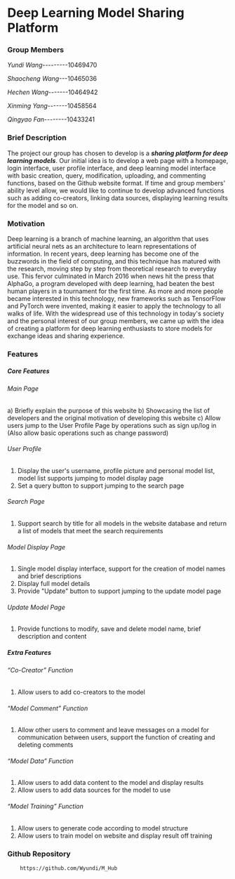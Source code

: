 # Deep Learning Model Sharing Platform

### Group Members

_Yundi Wang_---------10469470<p>
_Shaocheng Wang_---10465036<p>
_Hechen Wang_-------10464942<p>
_Xinming Yang_-------10458564<p>
_Qingyao Fan_--------10433241

### Brief Description

The project our group has chosen to develop is a _**sharing platform for deep learning models**_. Our initial idea is to develop a web page with a homepage, 
login interface, user profile interface, and deep learning model interface with basic creation, query, modification, uploading, and commenting functions, 
based on the Github website format. If time and group members' ability level allow, we would like to continue to develop advanced functions 
such as adding co-creators, linking data sources, displaying learning results for the model and so on.

### Motivation

Deep learning is a branch of machine learning, an algorithm that uses artificial neural nets as an architecture to learn representations of information. 
In recent years, deep learning has become one of the buzzwords in the field of computing, and this technique has matured with the research, 
moving step by step from theoretical research to everyday use. This fervor culminated in March 2016 when news hit the press that AlphaGo, 
a program developed with deep learning, had beaten the best human players in a tournament for the first time. 
As more and more people became interested in this technology, new frameworks such as TensorFlow and PyTorch were invented, 
making it easier to apply the technology to all walks of life. With the widespread use of this technology in today's society and 
the personal interest of our group members, we came up with the idea of creating a platform for deep learning enthusiasts to store models 
for exchange ideas and sharing experience.

### Features

##### _Core Features_
###### Main Page
a) Briefly explain the purpose of this website
b) Showcasing the list of developers and the original motivation of developing this website
c) Allow users jump to the User Profile Page by operations such as sign up/log in (Also allow basic operations such as change password)
###### User Profile
1. Display the user's username, profile picture and personal model list, model list supports jumping to model display page
2. Set a query button to support jumping to the search page
###### Search Page
1. Support search by title for all models in the website database and return a list of models that meet the search requirements
###### Model Display Page
1. Single model display interface, support for the creation of model names and brief descriptions
2. Display full model details
3. Provide "Update" button to support jumping to the update model page
###### Update Model Page
1. Provide functions to modify, save and delete model name, brief description and content
                
##### _Extra Features_
###### “Co-Creator” Function
1. Allow users to add co-creators to the model
###### “Model Comment” Function
1. Allow other users to comment and leave messages on a model for communication between users, support the function of creating and deleting comments
###### “Model Data” Function
1. Allow users to add data content to the model and display results
2. Allow users to add data sources for the model to use
###### “Model Training” Function
1. Allow users to generate code according to model structure
2. Allow users to train model on website and display result off training
  
### Github Repository
        https://github.com/Wyundi/M_Hub
